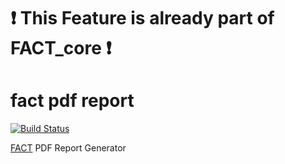 # :exclamation: This Feature is already part of FACT_core :exclamation:

# fact pdf report
[![Build Status](https://travis-ci.org/fkie-cad/fact_pdf_report.svg?branch=master)](https://travis-ci.org/fkie-cad/fact_pdf_report)

[FACT](https://github.com/fkie-cad/FACT_core) PDF Report Generator

